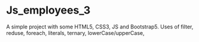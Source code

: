 # Js_employees_3
A simple project with some HTML5, CSS3, JS and Bootstrap5. Uses of filter, reduse, foreach, literals, ternary, lowerCase/upperCase, 
